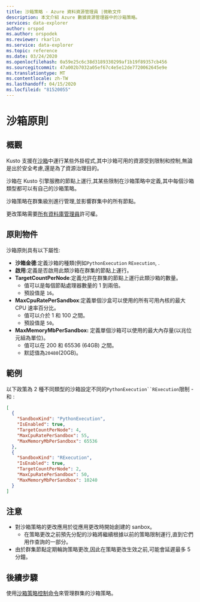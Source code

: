 ```yaml
---
title: 沙箱策略 - Azure 資料資源管理員 |微軟文件
description: 本文介紹 Azure 數據資源管理器中的沙箱策略。
services: data-explorer
author: orspod
ms.author: orspodek
ms.reviewer: rkarlin
ms.service: data-explorer
ms.topic: reference
ms.date: 03/24/2020
ms.openlocfilehash: 0a59e25c6c38d3189330299af1b19f89357cb456
ms.sourcegitcommit: 47a002b7032a05ef67c4e5e12de7720062645e9e
ms.translationtype: MT
ms.contentlocale: zh-TW
ms.lasthandoff: 04/15/2020
ms.locfileid: "81520055"
---
```

# <a name="sandbox-policy"></a>沙箱原則

## <a name="overview"></a>概觀

Kusto 支援在[沙箱](../concepts/sandboxes.md)中運行某些外掛程式,其中沙箱可用的資源受到限制和控制,無論是出於安全考慮,還是為了資源治理目的。

沙箱在 Kusto 引擎服務的節點上運行,其某些限制在沙箱策略中定義,其中每個沙箱類型都可以有自己的沙箱策略。

沙箱策略在群集級別進行管理,並影響群集中的所有節點。

更改策略需要[所有資料庫管理員](../management/access-control/role-based-authorization.md)許可權。

## <a name="the-policy-object"></a>原則物件

沙箱原則具有以下屬性:

* **沙箱金德**:定義沙箱的種類(例如`PythonExecution` `RExecution`, .
* **啟用**:定義是否啟用此類沙箱在群集的節點上運行。
* **TargetCountPerNode**:定義允許在群集的節點上運行此類沙箱的數量。
  * 值可以是每個節點處理器數量的 1 到兩倍。
  * 預設值是 `16`。
* **MaxCpuRatePerSandbox**:定義單個沙盒可以使用的所有可用內核的最大 CPU 速率百分比。
  * 值可以介於 1 和 100 之間。
  * 預設值是 `50`。
* **MaxMemoryMbPerSandbox:** 定義單個沙箱可以使用的最大內存量(以兆位元組為單位)。
  * 值可以在 200 和 65536 (64GB) 之間。
  * 默認值為`20480`(20GB)。

## <a name="example"></a>範例

以下政策為 2 種不同類型的沙箱設定不同的`PythonExecution``RExecution`限制 - 和 :

```json
[
  {
    "SandboxKind": "PythonExecution",
    "IsEnabled": true,
    "TargetCountPerNode": 4,
    "MaxCpuRatePerSandbox": 55,
    "MaxMemoryMbPerSandbox": 65536
  },
  {
    "SandboxKind": "RExecution",
    "IsEnabled": true,
    "TargetCountPerNode": 2,
    "MaxCpuRatePerSandbox": 50,
    "MaxMemoryMbPerSandbox": 10240
  }
]
```

## <a name="notes"></a>注意

* 對沙箱策略的更改應用於從應用更改時開始創建的 sanbox。
  * 在策略更改之前預先分配的沙箱將繼續根據以前的策略限制運行,直到它們用作查詢的一部分。
* 由於群集節點定期輪詢策略更改,因此在策略更改生效之前,可能會延遲最多 5 分鐘。

## <a name="next-steps"></a>後續步驟

使用[沙箱策略控制命令](../management/sandbox-policy.md)來管理群集的沙箱策略。